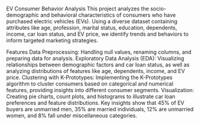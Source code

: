 
EV Consumer Behavior Analysis
This project analyzes the socio-demographic and behavioral characteristics of consumers who have purchased electric vehicles (EVs). Using a diverse dataset containing attributes like age, profession, marital status, education, dependents, income, car loan status, and EV price, we identify trends and behaviors to inform targeted marketing strategies.

Features
Data Preprocessing: Handling null values, renaming columns, and preparing data for analysis.
Exploratory Data Analysis (EDA): Visualizing relationships between demographic factors and car loan status, as well as analyzing distributions of features like age, dependents, income, and EV price.
Clustering with K-Prototypes: Implementing the K-Prototypes algorithm to cluster consumers based on categorical and numerical features, providing insights into different consumer segments.
Visualization: Creating pie charts, count plots, and histograms to illustrate car loan preferences and feature distributions.
Key insights show that 45% of EV buyers are unmarried men, 35% are married individuals, 12% are unmarried women, and 8% fall under miscellaneous categories.
